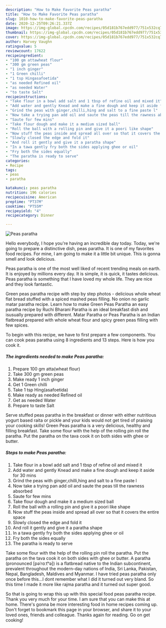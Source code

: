 ```yaml
---
description: "How to Make Favorite Peas paratha"
title: "How to Make Favorite Peas paratha"
slug: 1010-how-to-make-favorite-peas-paratha
date: 2020-12-25T09:26:21.337Z
image: https://img-global.cpcdn.com/recipes/05d181b767edd977/751x532cq70/peas-paratha-recipe-main-photo.jpg
thumbnail: https://img-global.cpcdn.com/recipes/05d181b767edd977/751x532cq70/peas-paratha-recipe-main-photo.jpg
cover: https://img-global.cpcdn.com/recipes/05d181b767edd977/751x532cq70/peas-paratha-recipe-main-photo.jpg
author: Harvey Vaughn
ratingvalue: 5
reviewcount: 17622
recipeingredient:
- "100 gm attawheat flour"
- "300 gm green peas"
- "1 inch ginger"
- "1 Green chilli"
- "1 tsp Hingasafoetida"
- "as needed Refined oil"
- "as needed Water"
- "to taste Salt"
recipeinstructions:
- "Take flour in a bowl add salt and 1 tbsp of refine oil and mixed it"
- "Add water and gently Knead and make a fine dough and keep it aside for 30 mins"
- "Grind the peas with ginger,chilli,hing and salt to a fine paste l"
- "Now take a trying pan add oil and saute the peas till the rawness absorbed"
- "Saute for few mins"
- "Take flour dough and make it a medium sized ball"
- "Roll the ball with a rolling pin and give it a poori like shape"
- "Now stuff the peas inside and spread all over so that it covers the entire space"
- "Slowly closed the edge and fold it"
- "And roll it gently and give it a paratha shape"
- "In a tawa gently fry both the sides applying ghee or oil"
- "Fry both the sides equally"
- "The paratha is ready to serve"
categories:
- Recipe
tags:
- peas
- paratha

katakunci: peas paratha 
nutrition: 196 calories
recipecuisine: American
preptime: "PT37M"
cooktime: "PT55M"
recipeyield: "4"
recipecategory: Dinner

---
```



![Peas paratha](https://img-global.cpcdn.com/recipes/05d181b767edd977/751x532cq70/peas-paratha-recipe-main-photo.jpg)

Hello everybody, I hope you're having an incredible day today. Today, we're going to prepare a distinctive dish, peas paratha. It is one of my favorites food recipes. For mine, I am going to make it a little bit unique. This is gonna smell and look delicious.

Peas paratha is one of the most well liked of recent trending meals on earth. It is enjoyed by millions every day. It is simple, it is quick, it tastes delicious. Peas paratha is something that I have loved my whole life. They are nice and they look fantastic.

Green peas paratha recipe with step by step photos - delicious whole wheat flat bread stuffed with a spiced mashed peas filling. No onion no garlic matar paratha recipe. Learn how to make Green Peas Paratha an easy paratha recipe by Ruchi Bharani Paratha is an ideal breakfast dish and isusually prepared with different. Matar Paratha or Peas Paratha is an Indian flatbread prepared with whole wheat flour and spicy green peas filling with few spices.


To begin with this recipe, we have to first prepare a few components. You can cook peas paratha using 8 ingredients and 13 steps. Here is how you cook it.

<!--inarticleads1-->

##### The ingredients needed to make Peas paratha:

1. Prepare 100 gm atta(wheat flour)
1. Take 300 gm green peas
1. Make ready 1 inch ginger
1. Get 1 Green chilli
1. Take 1 tsp Hing(asafoetida)
1. Make ready as needed Refined oil
1. Get as needed Water
1. Prepare to taste Salt


Serve stuffed peas paratha in the breakfast or dinner with either nutritious yogurt based raita or pickle and your kids would not get tired of praising your cooking skills! Green Peas paratha is a very delicious, healthy and filling breakfast. Take some flour with the help of the rolling pin roll the paratha. Put the paratha on the tava cook it on both sides with ghee or butter. 

<!--inarticleads2-->

##### Steps to make Peas paratha:

1. Take flour in a bowl add salt and 1 tbsp of refine oil and mixed it
1. Add water and gently Knead and make a fine dough and keep it aside for 30 mins
1. Grind the peas with ginger,chilli,hing and salt to a fine paste l
1. Now take a trying pan add oil and saute the peas till the rawness absorbed
1. Saute for few mins
1. Take flour dough and make it a medium sized ball
1. Roll the ball with a rolling pin and give it a poori like shape
1. Now stuff the peas inside and spread all over so that it covers the entire space
1. Slowly closed the edge and fold it
1. And roll it gently and give it a paratha shape
1. In a tawa gently fry both the sides applying ghee or oil
1. Fry both the sides equally
1. The paratha is ready to serve


Take some flour with the help of the rolling pin roll the paratha. Put the paratha on the tava cook it on both sides with ghee or butter. A paratha (pronounced [pəˈrɑːtʰə]) is a flatbread native to the Indian subcontinent, prevalent throughout the modern-day nations of India, Sri Lanka, Pakistan, Nepal, Bangladesh, Maldives and Myanmar. I have tried peas paratha only once before this…I dont remember what I did it turned out very bland. So this time I made it more like rajma paratha and it turned out super good. 

So that is going to wrap this up with this special food peas paratha recipe. Thank you very much for your time. I am sure that you can make this at home. There's gonna be more interesting food in home recipes coming up. Don't forget to bookmark this page in your browser, and share it to your loved ones, friends and colleague. Thanks again for reading. Go on get cooking!
